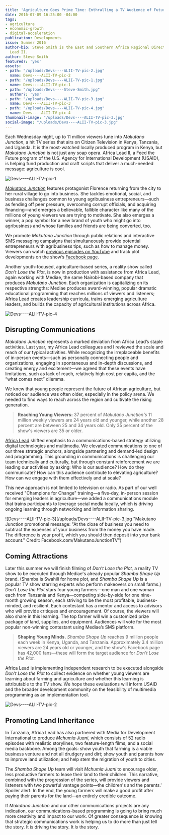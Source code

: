 ```yaml
---
title: 'Agriculture Goes Prime Time: Enthralling a TV Audience of Future Farmers'
date: 2016-07-09 16:25:00 -04:00
tags:
- agriculture
- economic-growth
- digital-acceleration
publication: Developments
issue: Summer 2016
author-bio: Steve Smith is the East and Southern Africa Regional Director of Africa
  Lead II.
author: Steve Smith
featured?: 'yes'
assets:
- path: "/uploads/Devs----ALII-TV-pic-2.jpg"
  name: Devs----ALII-TV-pic-2
- path: "/uploads/Devs----ALII-TV-pic-1.jpg"
  name: Devs----ALII-TV-pic-1
- path: "/uploads/Devs----Steve-Smith.jpg"
  author?: 'yes'
- path: "/uploads/Devs----ALII-TV-pic-3.jpg"
  name: Devs----ALII-TV-pic-3
- path: "/uploads/Devs----ALII-TV-pic-4.jpg"
  name: Devs----ALII-TV-pic-4
thumbnail-image: "/uploads/Devs----ALII-TV-pic-3.jpg"
social-image: "/uploads/Devs----ALII-TV-pic-3.jpg"
---
```


Each Wednesday night, up to 11 million viewers tune into  *Makutano Junction*, a hit TV series that airs on Citizen Television in Kenya, Tanzania, and Uganda. It is the most-watched locally produced program in Kenya, but *Makutano Junction* is not just any soap opera. Africa Lead II, a Feed the Future program of the U.S. Agency for International Development (USAID), is helping fund production and craft scripts that deliver a much-needed message: agriculture is cool.



![Devs----ALII-TV-pic-1](/uploads/Devs----ALII-TV-pic-1.jpg "Florence, left, the lead character of Makutano Junction, shows off her new maize sheller machine.") 

[*Makutano Junction*](https://feedthefuture.gov/article/farm-or-not-farm-helping-youth-discover-opportunity-agriculture?utm_source=DRAFT+February+FTF+Newsletter&utm_campaign=February+2016&utm_medium=email) features protagonist Florence returning from the city to her rural village to go into business. She tackles emotional, social, and business challenges common to young agribusiness entrepreneurs—such as fending off peer pressure, overcoming corrupt officials, and acquiring financing—and emerges a believable, fallible character like many of the millions of young viewers we are trying to motivate. She also emerges a winner, a pop symbol for a new brand of youth who might go into agribusiness and whose families and friends are being converted, too.

We promote *Makutano Junction* through public relations and interactive SMS messaging campaigns that simultaneously provide  potential entrepreneurs with agribusiness tips, such as how to manage money. Viewers can watch [previous episodes on YouTube](https://www.youtube.com/playlist?list=PLuldN-hq8sqnASn-SmpaYNoD12Tz3U7Mi) and track plot developments on the show’s [Facebook page](https://www.facebook.com/MakutanoJunctionTV/). 

Another youth-focused, agriculture-based series, a reality show called *Don’t Lose the Plot*, is now in production with assistance from Africa Lead, again working with Mediae, the same Nairobi-based company that produces *Makutano Junction*. Each organization is capitalizing on its respective strengths: Mediae produces award-winning, popular dramatic educational programming that reaches millions of viewers and listeners; Africa Lead creates leadership curricula, trains emerging agriculture leaders, and builds the capacity of agricultural institutions across Africa.

![Devs----ALII-TV-pic-4](/uploads/Devs----ALII-TV-pic-4.jpg "Florence uses a helpline dedicated to answering the questions of agribusiness entrepreneurs.") 

## Disrupting Communications

*Makutano Junction* represents a marked deviation from Africa Lead’s staple activities. Last year, my Africa Lead colleagues and I reviewed the scale and reach of our typical activities. While recognizing the irreplaceable benefits of in-person events—such as personally connecting people and organizations, engaging in spontaneous and in-depth discussions, and creating energy and excitement—we agreed that these events have limitations, such as lack of reach, relatively high cost per capita, and the “what comes next” dilemma. 

We knew that young people represent the future of African agriculture, but noticed our audience was often older, especially in the policy arena. We needed to find ways to reach across the region and cultivate the rising generation.

>**Reaching Young Viewers:** 37 percent of *Makutano Junction's* 11 million weekly viewers are 24 years old and younger, while another 28 percent are between 25 and 34 years old. Only 35 percent of the show's viewers are 35 or older.

[Africa Lead](http://dai.com/our-work/projects/africa%E2%80%94africa-lead-ii) shifted emphasis to a communications-based strategy utilizing digital technologies and multimedia. We elevated communications to one of our three strategic anchors, alongside partnering and demand-led design and programming. This grounding in communications is challenging our team technically and culturally, but through constant reinforcement we are leading our activities by asking: Who is our audience? How do they communicate? How can this audience contribute to elevating agriculture? How can we engage with them effectively and at scale?

This new approach is not limited to television or radio. As part of our well received "Champions for Change" training—a five-day, in-person session for emerging leaders in agriculture—we added a communications module that trains participants to leverage social media locally, which is driving ongoing learning through networking and information sharing.

![Devs----ALII-TV-pic-3](/uploads/Devs----ALII-TV-pic-3.jpg "Makutano Junction promotional message: "At the close of business you need to subtract the expenses of your business from the money you have made. The difference is your profit, which you should then deposit into your bank account." Credit: Facebook.com/MakutanoJunctionTV")

## Coming Attractions

Later this summer we will finish filming of *Don’t Lose the Plot,* a reality TV show to be executed through Mediae's already popular *Shamba Shape Up* brand. (Shamba is Swahili for home plot, and *Shamba Shape Up* is a popular TV show starring experts who perform makeovers on  small farms.) *Don’t Lose the Plot* stars four young farmers—one man and one woman each from Tanzania and Kenya—competing side-by-side for one nine-month growing season, each striving to be the most profitable, business-minded, and resilient. Each contestant has a mentor and access to advisors who will provide critiques and encouragement. Of course, the viewers will also share in this learning. The top farmer will win a customized prize package of land, supplies, and equipment. Audiences will vote for the most popular non-winning contestant using Mediae’s SMS platform.

>**Shaping Young Minds.** *Shamba Shape Up* reaches 9 million people each week in Kenya, Uganda, and Tanzania. Approximately 3.4 million viewers are 24 years old or younger, and the show's Facebook page has 42,000 fans—these will form the target audience for *Don’t Lose the Plot.*
 
Africa Lead is implementing independent research to be executed alongside *Don’t Lose the Plot* to collect evidence on whether young viewers are learning about farming and agriculture and whether this learning is attributable to the TV show. We hope these evaluations will inform USAID and the broader development community on the feasibility of multimedia programming as an implementation tool.

![Devs----ALII-TV-pic-2](/uploads/Devs----ALII-TV-pic-2.jpg "Trouble has just arrived. You better hold onto your seats and catch the season finale of Makutano Junction on Citizen TV Kenya tomorrow night at 7.30pm! Source: Facebook.com/MakutanoJunctionTV") 

## Promoting Land Inheritance

In Tanzania, Africa Lead has also partnered with Media for Development International to produce *Mchumia Juani*, which consists of 52 radio episodes with realistic storylines, two feature-length films, and a social media backbone. Among the goals: show youth that farming is a viable business venture and not all drudgery and dirt; show youth and parents how to improve land utilization; and help stem the migration of youth to cities.

The *Shamba Shape Up* team will visit *Mchumia Juani* to encourage older, less productive farmers to lease their land to their children. This narrative, combined with the progression of the series, will provide viewers and listeners with two powerful vantage points—the children's and the parents.' Spoiler alert: In the end, the young farmers will make a good profit after paying their parents for the land—an entirely credible outcome.
 
If *Makutano Junction* and our other communications projects are any indication, our communications-based programming is going to bring much more creativity and impact to our work. Of greater consequence is knowing that strategic communications work is helping us to do more than just tell the story. It is driving the story. It *is* the story.
